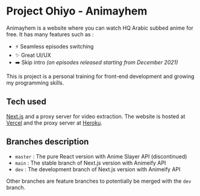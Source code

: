 # Project Ohiyo - Animayhem

Animayhem is a website where you can watch HQ Arabic subbed anime for free. It has many features such as :

- :zap: Seamless episodes switching
- :sparkles: Great UI/UX
- :arrow_right: Skip intro *(on episodes released starting from December 2021)*

This is project is a personal training for front-end development and growing my programming skills.

## Tech used

[Next.js](https://nextjs.org/) and a proxy server for video extraction. The website is hosted at [Vercel](https://vercel.com/) and the proxy server at [Heroku](https://www.heroku.com/).

## Branches description

- `master` : The pure React version with Anime Slayer API (discontinued)
- `main` : The stable branch of Next.js version with Animeify API
- `dev` : The development branch of Next.js version with Animeify API

Other branches are feature branches to potentially be merged with the `dev` branch.